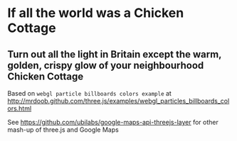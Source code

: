 # If all the world was a Chicken Cottage #

## Turn out all the light in Britain except the warm, golden, crispy glow of your neighbourhood Chicken Cottage ##



Based on `webgl particle billboards colors example` at http://mrdoob.github.com/three.js/examples/webgl_particles_billboards_colors.html

See https://github.com/ubilabs/google-maps-api-threejs-layer for other mash-up of three.js and Google Maps